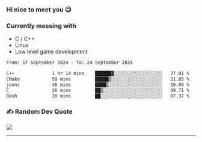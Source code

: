 ### Hi nice to meet you 😉 

### Currently messing with
  - C / C++
  - Linux
  - Low level game development

<!--START_SECTION:waka-->

```txt
From: 17 September 2024 - To: 24 September 2024

C++              1 hr 14 mins    ██████▓░░░░░░░░░░░░░░░░░░   27.01 %
CMake            59 mins         █████▒░░░░░░░░░░░░░░░░░░░   21.85 %
jsonc            46 mins         ████▒░░░░░░░░░░░░░░░░░░░░   16.89 %
C                26 mins         ██▒░░░░░░░░░░░░░░░░░░░░░░   09.71 %
Bash             20 mins         ██░░░░░░░░░░░░░░░░░░░░░░░   07.37 %
```

<!--END_SECTION:waka-->

### ✍️ Random Dev Quote
![](https://quotes-github-readme.vercel.app/api?type=horizontal&theme=dark)

---
